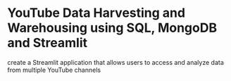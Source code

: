 # YouTube Data Harvesting and Warehousing using SQL, MongoDB and Streamlit
  create a Streamlit application that allows users to access and analyze data from multiple YouTube channels
